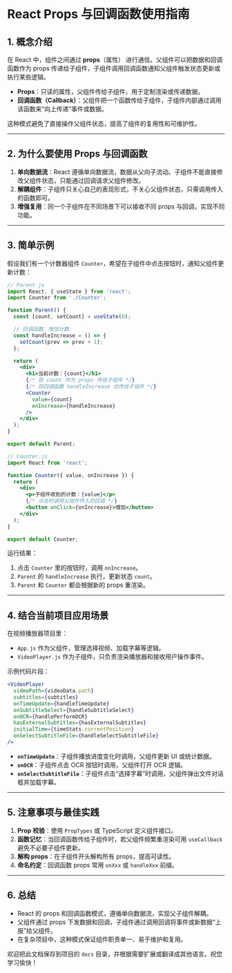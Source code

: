  # React Props 与回调函数使用指南

## 1. 概念介绍

在 React 中，组件之间通过 **props**（属性） 进行通信。父组件可以把数据和回调函数作为 props 传递给子组件，子组件调用回调函数通知父组件触发状态更新或执行某些逻辑。

- **Props**：只读的属性，父组件传给子组件，用于定制渲染或传递数据。
- **回调函数（Callback）**：父组件把一个函数传给子组件，子组件内部通过调用该函数来“向上传递”事件或数据。

这种模式避免了直接操作父组件状态，提高了组件的复用性和可维护性。

---

## 2. 为什么要使用 Props 与回调函数

1. **单向数据流**：React 遵循单向数据流，数据从父向子流动。子组件不能直接修改父组件状态，只能通过回调请求父组件修改。
2. **解耦组件**：子组件只关心自己的表现形式，不关心父组件状态，只需调用传入的函数即可。
3. **增强复用**：同一个子组件在不同场景下可以接收不同 props 与回调，实现不同功能。

---

## 3. 简单示例

假设我们有一个计数器组件 `Counter`，希望在子组件中点击按钮时，通知父组件更新计数：

```jsx
// Parent.js
import React, { useState } from 'react';
import Counter from './Counter';

function Parent() {
  const [count, setCount] = useState(0);

  // 回调函数：增加计数
  const handleIncrease = () => {
    setCount(prev => prev + 1);
  };

  return (
    <div>
      <h1>当前计数：{count}</h1>
      {/* 将 count 作为 props 传给子组件 */}
      {/* 将回调函数 handleIncrease 也传给子组件 */}
      <Counter
        value={count}
        onIncrease={handleIncrease}
      />
    </div>
  );
}

export default Parent;
```

```jsx
// Counter.js
import React from 'react';

function Counter({ value, onIncrease }) {
  return (
    <div>
      <p>子组件收到的计数：{value}</p>
      {/* 点击时调用父组件传入的回调 */}
      <button onClick={onIncrease}>增加</button>
    </div>
  );
}

export default Counter;
```

运行结果：
1. 点击 `Counter` 里的按钮时，调用 `onIncrease`。
2. `Parent` 的 `handleIncrease` 执行，更新状态 `count`。
3. `Parent` 和 `Counter` 都会根据新的 props 重渲染。

---

## 4. 结合当前项目应用场景

在视频播放器项目里：
- `App.js` 作为父组件，管理选择视频、加载字幕等逻辑。
- `VideoPlayer.js` 作为子组件，只负责渲染播放器和接收用户操作事件。

示例代码片段：
```jsx
<VideoPlayer
  videoPath={videoData.path}
  subtitles={subtitles}
  onTimeUpdate={handleTimeUpdate}
  onSubtitleSelect={handleSubtitleSelect}
  onOCR={handlePerformOCR}
  hasExternalSubtitles={hasExternalSubtitles}
  initialTime={timeStats.currentPosition}
  onSelectSubtitleFile={handleSelectSubtitleFile}
/>
```
- **`onTimeUpdate`**：子组件播放进度变化时调用，父组件更新 UI 或统计数据。
- **`onOCR`**：子组件点击 OCR 按钮时调用，父组件打开 OCR 逻辑。
- **`onSelectSubtitleFile`**：子组件点击“选择字幕”时调用，父组件弹出文件对话框并加载字幕。

---

## 5. 注意事项与最佳实践

1. **Prop 校验**：使用 `PropTypes` 或 TypeScript 定义组件接口。
2. **函数记忆**：当回调函数传给子组件时，若父组件频繁重渲染可用 `useCallback` 避免不必要子组件更新。
3. **解构 props**：在子组件开头解构所有 props，提高可读性。
4. **命名约定**：回调函数 props 常用 `onXxx` 或 `handleXxx` 前缀。

---

## 6. 总结

- React 的 props 和回调函数模式，遵循单向数据流，实现父子组件解耦。
- 父组件通过 props 下发数据和回调，子组件通过调用回调将事件或新数据“上报”给父组件。
- 在复杂项目中，这种模式保证组件职责单一、易于维护和复用。

欢迎把此文档保存到项目的 `docs` 目录，并根据需要扩展或翻译成其他语言。祝您学习愉快！
